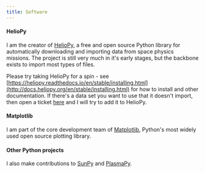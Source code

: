 ```yaml
---
title: Software
---
```


#### HelioPy
I am the creator of [HelioPy](http://heliopy.org), a free and open source Python library for automatically downloading and importing data from space physics missions. The project is still very much in it's early stages, but the backbone exists to import most types of files.

Please try taking HelioPy for a spin - see [https://heliopy.readthedocs.io/en/stable/installing.html](http://docs.heliopy.org/en/stable/installing.html) for how to install and other documentation. If there's a data set you want to use that it doesn't import, then open a ticket [here](https://github.com/heliopython/heliopy/issues) and I will try to add it to HelioPy.

#### Matplotlib

I am part of the core development team of [Matplotlib](http://matplotlib.org), Python's most widely used open source plotting library.

#### Other Python projects

I also make contributions to [SunPy](http://sunpy.org/) and [PlasmaPy](http://www.plasmapy.org/).
